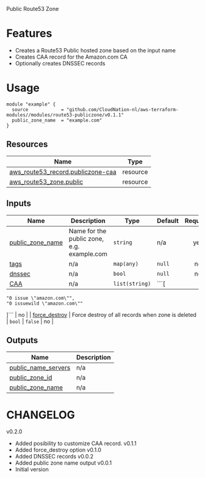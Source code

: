 Public Route53 Zone

# Features

- Creates a Route53 Public hosted zone based on the input name
- Creates CAA record for the Amazon.com CA
- Optionally creates DNSSEC records

# Usage

```
module "example" {
  source            = "github.com/CloudNation-nl/aws-terraform-modules//modules/route53-publiczone/v0.1.1"
  public_zone_name  = "example.com"
}
```

## Resources

| Name | Type |
|------|------|
| [aws_route53_record.publiczone-caa](https://registry.terraform.io/providers/hashicorp/aws/latest/docs/resources/route53_record) | resource |
| [aws_route53_zone.public](https://registry.terraform.io/providers/hashicorp/aws/latest/docs/resources/route53_zone) | resource |

## Inputs

| Name | Description | Type | Default | Required |
|------|-------------|------|---------|:--------:|
| <a name="input_public_zone_name"></a> [public\_zone\_name](#input\_public\_zone\_name) | Name for the public zone, e.g. example.com | `string` | n/a | yes |
| <a name="input_tags"></a> [tags](#input\_tags) | n/a | `map(any)` | `null` | no |
| <a name="input_dnssec"></a> [dnssec](#input\_dnssec) | n/a | `bool` | `null` | no |
| <a name="input_CAA"></a> [CAA](#input\_CAA) | n/a | `list(string)` | ```[
    "0 issue \"amazon.com\"",
    "0 issuewild \"amazon.com\""
  ]``` | no |
| <a name="input_force_destroy"></a> [force_destroy](#input\_force_destroy) | Force destroy of all records when zone is deleted | `bool` | `false` | no |

## Outputs

| Name | Description |
|------|-------------|
| <a name="output_public_name_servers"></a> [public\_name\_servers](#output\_public\_name\_servers) | n/a |
| <a name="output_public_zone_id"></a> [public\_zone\_id](#output\_public\_zone\_id) | n/a |
| <a name="output_public_zone_name"></a> [public\_zone\_name](#output\_public\_zone\_name) | n/a |

# CHANGELOG

v0.2.0
- Added posibility to customize CAA record.
v0.1.1
- Added force_destroy option
v0.1.0
- Added DNSSEC records
v0.0.2
- Added public zone name output
v0.0.1
- Initial version